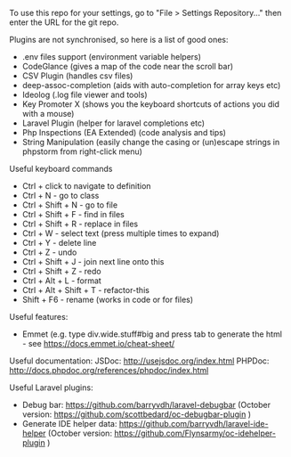 To use this repo for your settings, go to "File > Settings Repository..." then enter the URL for the git repo.

Plugins are not synchronised, so here is a list of good ones:
- .env files support (environment variable helpers)
- CodeGlance (gives a map of the code near the scroll bar)
- CSV Plugin (handles csv files)
- deep-assoc-completion (aids with auto-completion for array keys etc)
- Ideolog (.log file viewer and tools)
- Key Promoter X (shows you the keyboard shortcuts of actions you did with a mouse)
- Laravel Plugin (helper for laravel completions etc)
- Php Inspections (EA Extended) (code analysis and tips)
- String Manipulation (easily change the casing or (un)escape strings in phpstorm from right-click menu)


Useful keyboard commands
- Ctrl + click to navigate to definition
- Ctrl + N - go to class
- Ctrl + Shift + N - go to file
- Ctrl + Shift + F - find in files
- Ctrl + Shift + R - replace in files
- Ctrl + W - select text (press multiple times to expand)
- Ctrl + Y - delete line
- Ctrl + Z - undo
- Ctrl + Shift + J - join next line onto this
- Ctrl + Shift + Z - redo
- Ctrl + Alt + L - format
- Ctrl + Alt + Shift + T - refactor-this
- Shift + F6 - rename (works in code or for files)

Useful features:
- Emmet (e.g. type div.wide.stuff#big and press tab to generate the html <div id="big" class="wide stuff"></div> - see https://docs.emmet.io/cheat-sheet/

Useful documentation:
JSDoc: http://usejsdoc.org/index.html
PHPDoc: http://docs.phpdoc.org/references/phpdoc/index.html

Useful Laravel plugins:
- Debug bar: https://github.com/barryvdh/laravel-debugbar (October version: https://github.com/scottbedard/oc-debugbar-plugin )
- Generate IDE helper data: https://github.com/barryvdh/laravel-ide-helper (October version: https://github.com/Flynsarmy/oc-idehelper-plugin )
